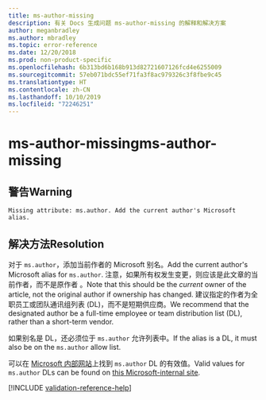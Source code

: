 ```yaml
---
title: ms-author-missing
description: 有关 Docs 生成问题 ms-author-missing 的解释和解决方案
author: meganbradley
ms.author: mbradley
ms.topic: error-reference
ms.date: 12/20/2018
ms.prod: non-product-specific
ms.openlocfilehash: 6b313bd6b168b913d82721607126fcd4e6255009
ms.sourcegitcommit: 57eb071bdc55ef71fa3f8ac979326c3f8fbe9c45
ms.translationtype: HT
ms.contentlocale: zh-CN
ms.lasthandoff: 10/10/2019
ms.locfileid: "72246251"
---
```

# <a name="ms-author-missing"></a><span data-ttu-id="35f6d-103">ms-author-missing</span><span class="sxs-lookup"><span data-stu-id="35f6d-103">ms-author-missing</span></span>

## <a name="warning"></a><span data-ttu-id="35f6d-104">警告</span><span class="sxs-lookup"><span data-stu-id="35f6d-104">Warning</span></span>

`Missing attribute: ms.author. Add the current author's Microsoft alias.`

## <a name="resolution"></a><span data-ttu-id="35f6d-105">解决方法</span><span class="sxs-lookup"><span data-stu-id="35f6d-105">Resolution</span></span>

<span data-ttu-id="35f6d-106">对于 `ms.author`，添加当前作者的 Microsoft 别名。</span><span class="sxs-lookup"><span data-stu-id="35f6d-106">Add the current author's Microsoft alias for `ms.author`.</span></span> <span data-ttu-id="35f6d-107">注意，如果所有权发生变更，则应该是此文章的当前作者，而不是原作者  。</span><span class="sxs-lookup"><span data-stu-id="35f6d-107">Note that this should be the *current* owner of the article, not the original author if ownership has changed.</span></span> <span data-ttu-id="35f6d-108">建议指定的作者为全职员工或团队通讯组列表 (DL)，而不是短期供应商。</span><span class="sxs-lookup"><span data-stu-id="35f6d-108">We recommend that the designated author be a full-time employee or team distribution list (DL), rather than a short-term vendor.</span></span> 

<span data-ttu-id="35f6d-109">如果别名是 DL，还必须位于 `ms.author` 允许列表中。</span><span class="sxs-lookup"><span data-stu-id="35f6d-109">If the alias is a DL, it must also be on the `ms.author` allow list.</span></span>

<span data-ttu-id="35f6d-110">可以在 [Microsoft 内部网站](https://docsmetadatatool.azurewebsites.net/allowlists)上找到 `ms.author` DL 的有效值。</span><span class="sxs-lookup"><span data-stu-id="35f6d-110">Valid values for `ms.author` DLs can be found on [this Microsoft-internal site](https://docsmetadatatool.azurewebsites.net/allowlists).</span></span>

<!--make sure to add this file to your includes folder and verify the path-->
[!INCLUDE [validation-reference-help](includes/validation-reference-help.md)]
